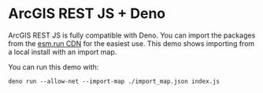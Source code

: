 # ArcGIS REST JS + Deno

ArcGIS REST JS is fully compatible with Deno. You can import the packages from the [esm.run CDN](https://www.jsdelivr.com/esm) for the easiest use. This demo shows importing from a local install with an import map.

You can run this demo with:

```
deno run --allow-net --import-map ./import_map.json index.js
```
